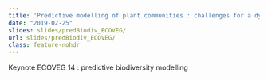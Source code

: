 ```yaml
---
title: 'Predictive modelling of plant communities : challenges for a dynamical approach'
date: "2019-02-25"
slides: slides/predBiodiv_ECOVEG/
url: slides/predBiodiv_ECOVEG/
class: feature-nohdr
---
```


Keynote ECOVEG 14 : predictive biodiversity modelling
